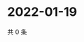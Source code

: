 # 2022-01-19

共 0 条

<!-- BEGIN WEIBO -->
<!-- 最后更新时间 Wed Jan 19 2022 22:13:03 GMT+0800 (China Standard Time) -->

<!-- END WEIBO -->
